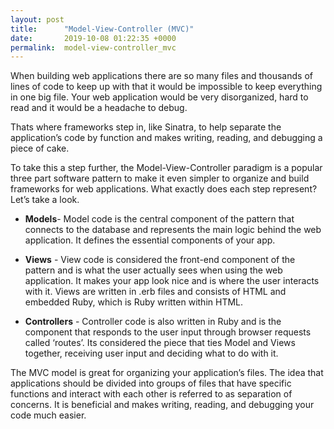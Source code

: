```yaml
---
layout: post
title:      "Model-View-Controller (MVC)"
date:       2019-10-08 01:22:35 +0000
permalink:  model-view-controller_mvc
---
```



When building web applications there are so many files and thousands of lines of code to keep up with that it would be impossible to keep everything in one big file. Your web application would be very disorganized, hard to read and it would be a headache to debug.

Thats where frameworks step in, like Sinatra, to help separate the application’s code by function and makes writing, reading, and debugging a piece of cake. 

To take this a step further, the Model-View-Controller paradigm is a popular three part software pattern to make it even simpler to organize and build frameworks for web applications. What exactly does each step represent? Let’s take a look.

* **Models**- Model code is the central component of the pattern that connects to the database and represents the main logic behind the web application. It defines the essential components of your app.

* **Views** - View code is considered the front-end component of the pattern and is what the user actually sees when using the web application. It makes your app look nice and is where the user interacts with it. Views are written in .erb files and consists of HTML and embedded Ruby, which is Ruby written within HTML.

* **Controllers** - Controller code is also written in Ruby and is the component that responds to the user input through browser requests called ‘routes’. Its considered the piece that ties Model and Views together, receiving user input and deciding what to do with it.

The MVC model is great for organizing your application’s files. The idea that applications should be divided into groups of files that have specific functions and interact with each other is referred to as separation of concerns. It is beneficial and makes writing, reading, and debugging your code much easier. 

